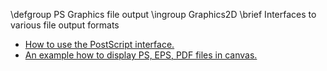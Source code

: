 \defgroup PS Graphics file output
\ingroup Graphics2D
\brief Interfaces to various file output formats

  - [How to use the PostScript interface.](http://root.cern.ch/drupal/content/how-use-postscript-interface)
  - [An example how to display PS, EPS, PDF files in canvas.](http://root.cern.ch/root/html/tutorials/graphics/psview.C.html)

